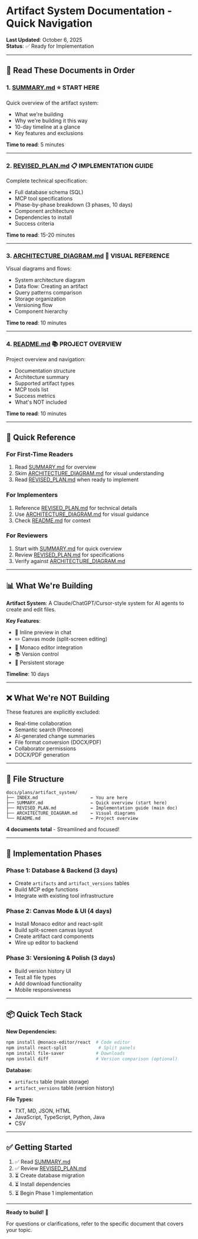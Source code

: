 # Artifact System Documentation - Quick Navigation

**Last Updated**: October 6, 2025  
**Status**: ✅ Ready for Implementation

---

## 📖 Read These Documents in Order

### 1. **[SUMMARY.md](SUMMARY.md)** ⭐ START HERE
Quick overview of the artifact system:
- What we're building
- Why we're building it this way
- 10-day timeline at a glance
- Key features and exclusions

**Time to read**: 5 minutes

---

### 2. **[REVISED_PLAN.md](REVISED_PLAN.md)** 📋 IMPLEMENTATION GUIDE
Complete technical specification:
- Full database schema (SQL)
- MCP tool specifications
- Phase-by-phase breakdown (3 phases, 10 days)
- Component architecture
- Dependencies to install
- Success criteria

**Time to read**: 15-20 minutes

---

### 3. **[ARCHITECTURE_DIAGRAM.md](ARCHITECTURE_DIAGRAM.md)** 🎨 VISUAL REFERENCE
Visual diagrams and flows:
- System architecture diagram
- Data flow: Creating an artifact
- Query patterns comparison
- Storage organization
- Versioning flow
- Component hierarchy

**Time to read**: 10 minutes

---

### 4. **[README.md](README.md)** 📚 PROJECT OVERVIEW
Project overview and navigation:
- Documentation structure
- Architecture summary
- Supported artifact types
- MCP tools list
- Success metrics
- What's NOT included

**Time to read**: 10 minutes

---

## 🚀 Quick Reference

### For First-Time Readers
1. Read [SUMMARY.md](SUMMARY.md) for overview
2. Skim [ARCHITECTURE_DIAGRAM.md](ARCHITECTURE_DIAGRAM.md) for visual understanding
3. Read [REVISED_PLAN.md](REVISED_PLAN.md) when ready to implement

### For Implementers
1. Reference [REVISED_PLAN.md](REVISED_PLAN.md) for technical details
2. Use [ARCHITECTURE_DIAGRAM.md](ARCHITECTURE_DIAGRAM.md) for visual guidance
3. Check [README.md](README.md) for context

### For Reviewers
1. Start with [SUMMARY.md](SUMMARY.md) for quick overview
2. Review [REVISED_PLAN.md](REVISED_PLAN.md) for specifications
3. Verify against [ARCHITECTURE_DIAGRAM.md](ARCHITECTURE_DIAGRAM.md)

---

## 📊 What We're Building

**Artifact System**: A Claude/ChatGPT/Cursor-style system for AI agents to create and edit files.

**Key Features**:
- 📄 Inline preview in chat
- ✏️ Canvas mode (split-screen editing)
- 🔧 Monaco editor integration
- 📚 Version control
- 💾 Persistent storage

**Timeline**: 10 days

---

## ❌ What We're NOT Building

These features are explicitly excluded:
- Real-time collaboration
- Semantic search (Pinecone)
- AI-generated change summaries
- File format conversion (DOCX/PDF)
- Collaborator permissions
- DOCX/PDF generation

---

## 📁 File Structure

```
docs/plans/artifact_system/
├── INDEX.md                    ← You are here
├── SUMMARY.md                  ← Quick overview (start here)
├── REVISED_PLAN.md             ← Implementation guide (main doc)
├── ARCHITECTURE_DIAGRAM.md     ← Visual diagrams
└── README.md                   ← Project overview
```

**4 documents total** - Streamlined and focused!

---

## 🎯 Implementation Phases

### Phase 1: Database & Backend (3 days)
- Create `artifacts` and `artifact_versions` tables
- Build MCP edge functions
- Integrate with existing tool infrastructure

### Phase 2: Canvas Mode & UI (4 days)
- Install Monaco editor and react-split
- Build split-screen canvas layout
- Create artifact card components
- Wire up editor to backend

### Phase 3: Versioning & Polish (3 days)
- Build version history UI
- Test all file types
- Add download functionality
- Mobile responsiveness

---

## 📦 Quick Tech Stack

**New Dependencies:**
```bash
npm install @monaco-editor/react  # Code editor
npm install react-split            # Split panels
npm install file-saver            # Downloads
npm install diff                  # Version comparison (optional)
```

**Database:**
- `artifacts` table (main storage)
- `artifact_versions` table (version history)

**File Types:**
- TXT, MD, JSON, HTML
- JavaScript, TypeScript, Python, Java
- CSV

---

## ✅ Getting Started

1. ✅ Read [SUMMARY.md](SUMMARY.md)
2. ✅ Review [REVISED_PLAN.md](REVISED_PLAN.md)
3. ⏳ Create database migration
4. ⏳ Install dependencies
5. ⏳ Begin Phase 1 implementation

---

**Ready to build!** 🚀

For questions or clarifications, refer to the specific document that covers your topic.

